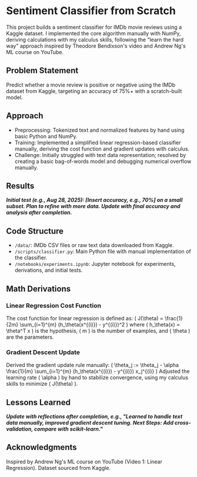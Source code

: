 # Sentiment Classifier from Scratch
This project builds a sentiment classifier for IMDb movie reviews using a Kaggle dataset. I implemented the core algorithm manually with NumPy, deriving calculations with my calculus skills, following the "learn the hard way" approach inspired by Theodore Bendixson's video and Andrew Ng's ML course on YouTube.

## Problem Statement
Predict whether a movie review is positive or negative using the IMDb dataset from Kaggle, targeting an accuracy of 75%+ with a scratch-built model.

## Approach
- Preprocessing: Tokenized text and normalized features by hand using basic Python and NumPy.
- Training: Implemented a simplified linear regression-based classifier manually, deriving the cost function and gradient updates with calculus.
- Challenge: Initially struggled with text data representation; resolved by creating a basic bag-of-words model and debugging numerical overflow manually.

## Results
***Initial test (e.g., Aug 28, 2025): [Insert accuracy, e.g., 70%] on a small subset. Plan to refine with more data. Update with final accuracy and analysis after completion.***

## Code Structure
- `/data/`: IMDb CSV files or raw text data downloaded from Kaggle.
- `/scripts/classifier.py`: Main Python file with manual implementation of the classifier.
- `/notebooks/experiments.ipynb`: Jupyter notebook for experiments, derivations, and initial tests.

## Math Derivations
### Linear Regression Cost Function
The cost function for linear regression is defined as:
\( J(\theta) = \frac{1}{2m} \sum_{i=1}^{m} (h_\theta(x^{(i)}) - y^{(i)})^2 \)
where \( h_\theta(x) = \theta^T x \) is the hypothesis, \( m \) is the number of examples, and \( \theta \) are the parameters.

### Gradient Descent Update
Derived the gradient update rule manually:
\( \theta_j := \theta_j - \alpha \frac{1}{m} \sum_{i=1}^{m} (h_\theta(x^{(i)}) - y^{(i)}) x_j^{(i)} \)
Adjusted the learning rate \( \alpha \) by hand to stabilize convergence, using my calculus skills to minimize \( J(\theta) \).

## Lessons Learned
***Update with reflections after completion, e.g., "Learned to handle text data manually, improved gradient descent tuning. Next Steps: Add cross-validation, compare with scikit-learn."***

## Acknowledgments
Inspired by Andrew Ng's ML course on YouTube (Video 1: Linear Regression). Dataset sourced from Kaggle.
